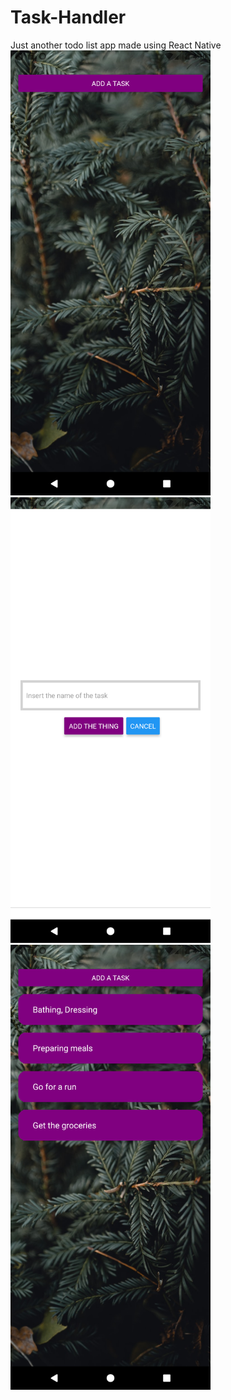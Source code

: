 # Task-Handler

Just another todo list app made using React Native
<img src="/images/Screenshot_1.png" width = "320" />
<img src="/images/Screenshot_2.png" width = "320" />
<img src="/images/Screenshot_3.png" width = "320" />
